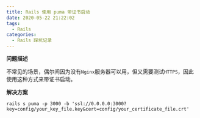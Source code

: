 ```yaml
---
title: Rails 使用 puma 带证书启动
date: 2020-05-22 21:22:02
tags:
  - Rails
categories:
  - Rails 踩坑记录
---
```

**问题描述**

不常见的场景，偶尔间因为没有`Nginx`服务器可以用，但又需要测试`HTTPS`，因此使用这种方式来带证书启动。

**解决方案**

~~~ shell
rails s puma -p 3000 -b 'ssl://0.0.0.0:3000?key=config/your_key_file.key&cert=config/your_certificate_file.crt'
~~~